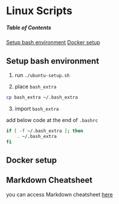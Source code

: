 # Linux Scripts


##### Table of Contents  
[Setup bash environment](#bashextra)
[Docker setup](#docker)



<a name="bashextra" />

## Setup bash environment

1. run `./ubuntu-setup.sh`

2. place `bash_extra`

```bash
cp bash_extra ~/.bash_extra
```

3. import `bash_extra`

add below code at the end of `.bashrc`

```bash
if [ -f ~/.bash_extra ]; then
    . ~/.bash_extra
fi

```


<a name="docker" />

## Docker setup


<a name="markdown" />

## Markdown Cheatsheet

you can access Markdown cheatsheet [here](https://github.com/mahradbt/linux/blob/master/markdown-cheatsheet.md "Markdown Cheatsheet Document")

